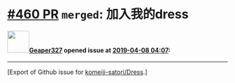 # [\#460 PR](https://github.com/komeiji-satori/Dress/pull/460) `merged`: 加入我的dress

#### <img src="https://avatars.githubusercontent.com/u/49384130?v=4" width="50">[Geaper327](https://github.com/Geaper327) opened issue at [2019-04-08 04:07](https://github.com/komeiji-satori/Dress/pull/460):






-------------------------------------------------------------------------------



[Export of Github issue for [komeiji-satori/Dress](https://github.com/komeiji-satori/Dress).]
